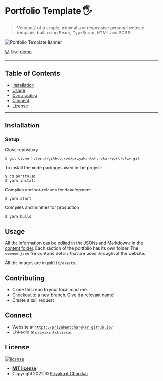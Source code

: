 # Portfolio Template 🖐
> Version 2 of a simple, minimal and responsive personal website template, built using React, TypeScript, HTML and SCSS.

![Portfolio Template Banner](public/assets/readme/banner.png)

💻  Live [demo](https://hpaul-v2.web.app/)

---

## Table of Contents

- [Installation](#installation)
- [Usage](#usage)
- [Contributing](#contributing)
- [Connect](#connect)
- [License](#license)

---

## Installation

### Setup 

Close repository

```shell
$ git clone https://github.com/priyakantcharokar/portfolio.git
```

To install the node packages used in the project:

```shell
$ cd portfolio
$ yarn install
```

Compiles and hot-reloads for development

```shell
$ yarn start
```

Compiles and minifies for production
```shell
$ yarn build
```

## Usage

All the information can be edited in the JSONs and Markdowns in the [content folder](https://github.com/priyakantcharokar/portfolio/tree/main/src/content). Each section of the portfolio has its own folder. The `common.json` file contains details that are used throughout the website. 

All the images are in `public/assets`.

## Contributing 

- Clone this repo to your local machine.
- Checkout to a new branch. Give it a relevant name!
- Create a pull request

## Connect

- Website at <a href="https://priyakantcharokar.github.io/" target="_blank">`https://priyakantcharokar.github.io/`</a>
- LinkedIn at <a href="https://www.linkedin.com/in/priyakantcharokar/" target="_blank">`priyakantcharokar`</a>

## License

[![license](https://img.shields.io/github/license/priyakantcharokar/portfolio-template?style=flat&logo=appveyor)](https://github.com/priyakantcharokar/portfolio/blob/master/LICENSE) 

- **[MIT license](http://opensource.org/licenses/mit-license.php)**
- Copyright 2022 © <a href="https://priyakantcharokar.github.io/" target="_blank">Priyakant Charokar</a>